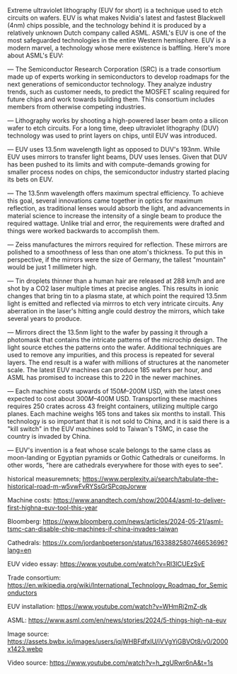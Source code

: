 Extreme ultraviolet lithography (EUV for short) is a technique used to etch circuits on wafers. EUV is what makes Nvidia's latest and fastest Blackwell (4nm) chips possible, and the technology behind it is produced by a relatively unknown Dutch company called ASML. ASML's EUV is one of the most safeguarded technologies in the entire Western hemisphere. EUV is a modern marvel, a technology whose mere existence is baffling. Here's more about ASML's EUV:

— The Semiconductor Research Corporation (SRC) is a trade consortium made up of experts working in semiconductors to develop roadmaps for the next generations of semiconductor technology. They analyze industry trends, such as customer needs, to predict the MOSFET scaling required for future chips and work towards building them. This consortium includes members from otherwise competing industries.

— Lithography works by shooting a high-powered laser beam onto a silicon wafer to etch circuits. For a long time, deep ultraviolet lithography (DUV) technology was used to print layers on chips, until EUV was introduced.

— EUV uses 13.5nm wavelength light as opposed to DUV's 193nm. While EUV uses mirrors to transfer light beams, DUV uses lenses. Given that DUV has been pushed to its limits and with compute-demands growing for smaller process nodes on chips, the semiconductor industry started placing its bets on EUV.

— The 13.5nm wavelength offers maximum spectral efficiency. To achieve this goal, several innovations came together in optics for maximum reflection, as traditional lenses would absorb the light, and advancements in material science to increase the intensity of a single beam to produce the required wattage. Unlike trial and error, the requirements were drafted and things were worked backwards to accomplish them.

— Zeiss manufactures the mirrors required for reflection. These mirrors are polished to a smoothness of less than one atom's thickness. To put this in perspective, if the mirrors were the size of Germany, the tallest "mountain" would be just 1 millimeter high.

— Tin droplets thinner than a human hair are released at 288 km/h and are shot by a CO2 laser multiple times at precise angles. This results in ionic changes that bring tin to a plasma state, at which point the required 13.5nm light is emitted and reflected via mirrros to etch very intricate circuits. Any aberration in the laser's hitting angle could destroy the mirrors, which take several years to produce.

— Mirrors direct the 13.5nm light to the wafer by passing it through a photomask that contains the intricate patterns of the microchip design. The light source etches the patterns onto the wafer. Additional techniques are used to remove any impurities, and this process is repeated for several layers. The end result is a wafer with millions of structures at the nanometer scale. The latest EUV machines can produce 185 wafers per hour, and ASML has promised to increase this to 220 in the newer machines.

— Each machine costs upwards of $150M–$200M USD, with the latest ones expected to cost about $300M–$400M USD. Transporting these machines requires 250 crates across 43 freight containers, utilizing multiple cargo planes. Each machine weighs 165 tons and takes six months to install. This technology is so important that it is not sold to China, and it is said there is a "kill switch" in the EUV machines sold to Taiwan's TSMC, in case the country is invaded by China.

— EUV's invention is a feat whose scale belongs to the same class as moon-landing or Egyptian pyramids or Gothic Cathedrals or cuneiforms. In other words, "here are cathedrals everywhere for those with eyes to see".

historical measuremnets;
https://www.perplexity.ai/search/tabulate-the-historical-road-m-w5vwFvRYSsGrSPcqpJorww

Machine costs: https://www.anandtech.com/show/20044/asml-to-deliver-first-highna-euv-tool-this-year

Bloomberg: https://www.bloomberg.com/news/articles/2024-05-21/asml-tsmc-can-disable-chip-machines-if-china-invades-taiwan

Cathedrals: https://x.com/jordanbpeterson/status/1633882580746653696?lang=en

EUV video essay: https://www.youtube.com/watch?v=RI3lCUEzSvE

Trade consortium: https://en.wikipedia.org/wiki/International_Technology_Roadmap_for_Semiconductors

EUV installation: https://www.youtube.com/watch?v=WHmRj2mZ-dk

ASML: https://www.asml.com/en/news/stories/2024/5-things-high-na-euv

Image source: https://assets.bwbx.io/images/users/iqjWHBFdfxIU/iVVgYiGBVOt8/v0/2000x1423.webp

Video source: https://www.youtube.com/watch?v=h_zgURwr6nA&t=1s